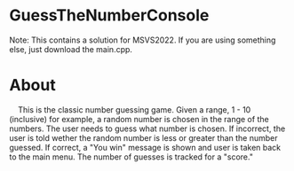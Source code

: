 # GuessTheNumberConsole

Note: This contains a solution for MSVS2022.  If you are using something else, just download the main.cpp.
  
# About
&nbsp;&nbsp;&nbsp;&nbsp;This is the classic number guessing game.  Given a range, 1 - 10 (inclusive) for example, a random number is chosen in the range of the numbers.  The user
needs to guess what number is chosen.  If incorrect, the user is told wether the random number is less or greater than the number guessed.  If correct, a "You win"
message is shown and user is taken back to the main menu.  The number of guesses is tracked for a "score."  
